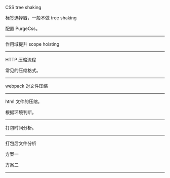 CSS tree shaking

标签选择器，一般不做 tree shaking



配置 PurgeCss。

---

作用域提升 scope hoisting

---

HTTP 压缩流程

常见的压缩格式。

---

webpack 对文件压缩

---

html 文件的压缩。

根据环境判断。

---

打包时间分析。

---

打包后文件分析

方案一

方案二

---

